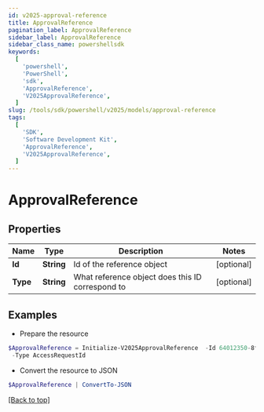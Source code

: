 ```yaml
---
id: v2025-approval-reference
title: ApprovalReference
pagination_label: ApprovalReference
sidebar_label: ApprovalReference
sidebar_class_name: powershellsdk
keywords:
  [
    'powershell',
    'PowerShell',
    'sdk',
    'ApprovalReference',
    'V2025ApprovalReference',
  ]
slug: /tools/sdk/powershell/v2025/models/approval-reference
tags:
  [
    'SDK',
    'Software Development Kit',
    'ApprovalReference',
    'V2025ApprovalReference',
  ]
---
```


# ApprovalReference

## Properties

| Name | Type | Description | Notes |
| --- | --- | --- | --- |
| **Id** | **String** | Id of the reference object | [optional] |
| **Type** | **String** | What reference object does this ID correspond to | [optional] |

## Examples

- Prepare the resource

```powershell
$ApprovalReference = Initialize-V2025ApprovalReference  -Id 64012350-8fd9-4f6c-a170-1fe123683899 `
 -Type AccessRequestId
```

- Convert the resource to JSON

```powershell
$ApprovalReference | ConvertTo-JSON
```

[[Back to top]](#)
